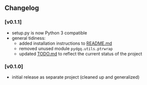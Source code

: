 ## Changelog

### [v0.1.1]
 - setup.py is now Python 3 compatible
 - general tidiness:
   - added installation instructions to [README.md](README.md)
   - removed unused module `pydgq.utils.ptrwrap`
   - updated [TODO.md](TODO.md) to reflect the current status of the project


### [v0.1.0]
 - initial release as separate project (cleaned up and generalized)

